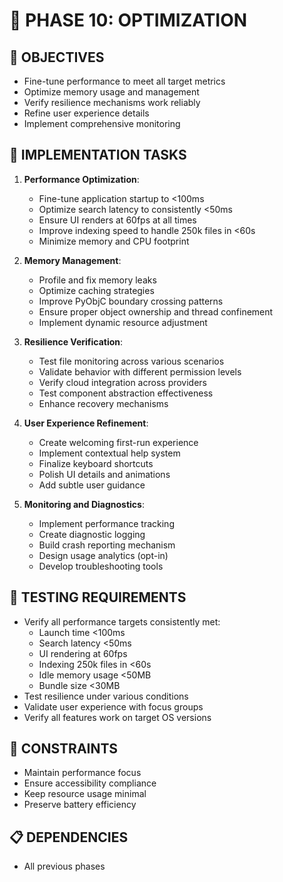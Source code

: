 # 🚧 PHASE 10: OPTIMIZATION

## 📝 OBJECTIVES
- Fine-tune performance to meet all target metrics
- Optimize memory usage and management
- Verify resilience mechanisms work reliably
- Refine user experience details
- Implement comprehensive monitoring

## 🔧 IMPLEMENTATION TASKS

1. **Performance Optimization**:
   - Fine-tune application startup to <100ms
   - Optimize search latency to consistently <50ms
   - Ensure UI renders at 60fps at all times
   - Improve indexing speed to handle 250k files in <60s
   - Minimize memory and CPU footprint

2. **Memory Management**:
   - Profile and fix memory leaks
   - Optimize caching strategies
   - Improve PyObjC boundary crossing patterns
   - Ensure proper object ownership and thread confinement
   - Implement dynamic resource adjustment

3. **Resilience Verification**:
   - Test file monitoring across various scenarios
   - Validate behavior with different permission levels
   - Verify cloud integration across providers
   - Test component abstraction effectiveness
   - Enhance recovery mechanisms

4. **User Experience Refinement**:
   - Create welcoming first-run experience
   - Implement contextual help system
   - Finalize keyboard shortcuts
   - Polish UI details and animations
   - Add subtle user guidance

5. **Monitoring and Diagnostics**:
   - Implement performance tracking
   - Create diagnostic logging
   - Build crash reporting mechanism
   - Design usage analytics (opt-in)
   - Develop troubleshooting tools

## 🧪 TESTING REQUIREMENTS
- Verify all performance targets consistently met:
  - Launch time <100ms
  - Search latency <50ms
  - UI rendering at 60fps
  - Indexing 250k files in <60s
  - Idle memory usage <50MB
  - Bundle size <30MB
- Test resilience under various conditions
- Validate user experience with focus groups
- Verify all features work on target OS versions

## 🚫 CONSTRAINTS
- Maintain performance focus
- Ensure accessibility compliance
- Keep resource usage minimal
- Preserve battery efficiency

## 📋 DEPENDENCIES
- All previous phases
